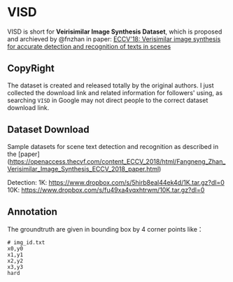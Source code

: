 # VISD
VISD is short for **Veirisimilar Image Synthesis Dataset**, which is proposed and archieved by @fnzhan in paper: [ECCV'18: Verisimilar image synthesis for accurate detection and recognition of texts in scenes](https://openaccess.thecvf.com/content_ECCV_2018/html/Fangneng_Zhan_Verisimilar_Image_Synthesis_ECCV_2018_paper.html)

## CopyRight
The dataset is created and released totally by the original authors. I just collected the download link and related information for followers' using, as searching `VISD` in Google may not direct people to the correct dataset download link.

## Dataset Download
Sample datasets for scene text detection and recognition as described in the [paper] (https://openaccess.thecvf.com/content_ECCV_2018/html/Fangneng_Zhan_Verisimilar_Image_Synthesis_ECCV_2018_paper.html)

Detection:
1K: https://www.dropbox.com/s/5hirb8eal44ek4d/1K.tar.gz?dl=0
10K: https://www.dropbox.com/s/fu49xa4vqxhtrwm/10K.tar.gz?dl=0

## Annotation
The groundtruth are given in bounding box by 4 corner points like：
```
# img_id.txt
x0,y0
x1,y1
x2,y2
x3,y3
hard
```
